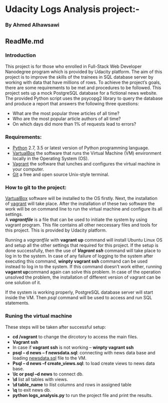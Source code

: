 
# Udacity Logs Analysis project:-
### By Ahmed Alhawsawi
## ReadMe.md 

### Introduction
This project is for those who enrolled in Full-Stack Web Developer Nanodegree program which is provided by Udacity platform. The aim of this project is to improve the skills of the trainees in SQL database server by working with data that have millions of rows. To achieve the project’s goals, there are some requirements to be met and procedures to be followed. This project sets up a mock PostgreSQL database for a fictional news website. The provided Python script uses the psycopg2 library to query the database and produce a report that answers the following three questions:
-  What are the most popular three articles of all time?
-  Who are the most popular article authors of all time?
-  On which days did more than 1% of requests lead to errors?

### Requirements:  

- [Python](https://www.python.org/) 2.7, 3.5 or latest version of Python programming language.
- [VartualBox](https://www.virtualbox.org/wiki/Downloads) the software that runs the Virtual Machine (VM) environment locally in the Operating System (OS).
- [Vagrant](https://www.vagrantup.com/) the software that lunches and configures the virtual machine in your computer.
- [Git](https://git-scm.com/) a free and open source Unix-style terminal. 

### How to git to the project: 
[VartualBox](https://www.virtualbox.org/wiki/Downloads) software will be installed to the OS firstly. Next, the installation of [vagrant](https://www.vagrantup.com/) will take place. After the installation of these two software the work will be on command line to run the virtual machine and configure its all settings.  
A **_vagrantfile_** is a file that can be used to initiate the system by using vagrant program. This file contains all other neccessary files and tools for this project. This is provided by Udacity platform.

Running a _vagrantfile_ with **vagrant up** command will install Ubuntu Linux OS and setup all the other settings that required for this project.
If the setup is done successfully, then the use of **_Vagrant ssh_** command will take place to log in to the system. 
In case of any failure of logging to the system after executing this command, **winpty vagrant ssh** command can be used instead to log in to the system. If this command doesn’t work either, running **vagarnt up**command again can solve this problem. In case of the operation unsolved the problem, the installation of different version of vagrant can be one solution of it.

If the system is working properly, PostgreSQL database server will start inside the VM. Then _psql_ command will be used to access and run SQL statements.

### Runing the virtual machine
These steps will be taken after successful setup:
- **cd  /vagrant** to change the dircotory to access the main files.
- **Vagrant ssh**
- In case if **vagrant ssh** is not working – **winpty vagrant ssh**
-	**psql – d news – f newsdata.sql**: connecting with news data base and loading [newsdata.sql](https://d17h27t6h515a5.cloudfront.net/topher/2016/August/57b5f748_newsdata/newsdata.zip) file to the VM.
-	**Psql – d news –f create_views.sql**: to load create views to news data base.
-	**\lc or psql –d news** to connect db.
-	**\d** list all tables with views.
-	**\d table_name** to llist columns and rows in assigned table
-	**\q** to exit news db.
-	**python logs_analysis.py** to run the project file and print the results.


